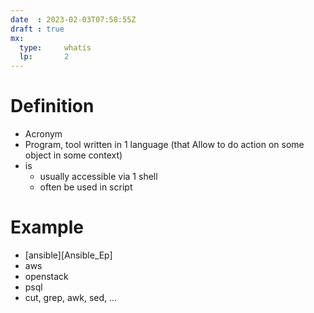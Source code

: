 ```yaml
---
date  : 2023-02-03T07:58:55Z
draft : true
mx:  
  type:     whatis
  lp:       2
---
```



# Definition
  - Acronym
  - Program, tool written in 1 language (that Allow to do action on some object in some context)
  - is 
    - usually accessible via 1 shell
    - often be used in script



# Example
- [ansible][Ansible_Ep]
- aws
- openstack
- psql
- cut, grep, awk, sed, ...
